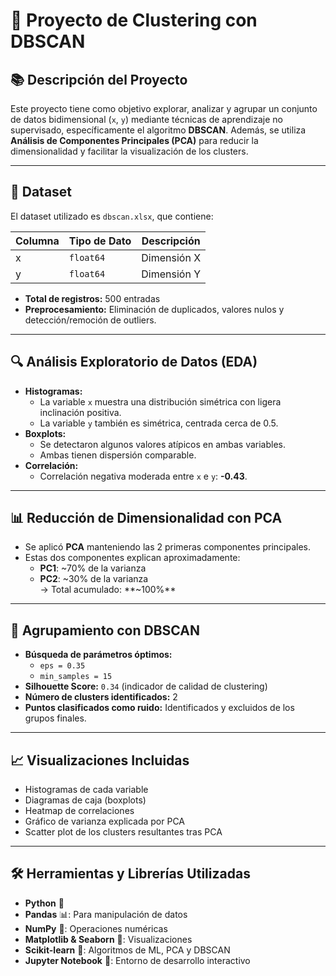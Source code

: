 # 🧠 Proyecto de Clustering con DBSCAN



## 📚 Descripción del Proyecto 

Este proyecto tiene como objetivo explorar, analizar y agrupar un conjunto de datos bidimensional (`x`, `y`) mediante técnicas de aprendizaje no supervisado, específicamente el algoritmo **DBSCAN**. Además, se utiliza **Análisis de Componentes Principales (PCA)** para reducir la dimensionalidad y facilitar la visualización de los clusters.

---

## 📁 Dataset

El dataset utilizado es `dbscan.xlsx`, que contiene:

| Columna | Tipo de Dato | Descripción           |
|--------|--------------|-----------------------|
| x      | `float64`    | Dimensión X            |
| y      | `float64`    | Dimensión Y            |

- **Total de registros:** 500 entradas
- **Preprocesamiento:** Eliminación de duplicados, valores nulos y detección/remoción de outliers.

---

## 🔍 Análisis Exploratorio de Datos (EDA)

- **Histogramas:**
  - La variable `x` muestra una distribución simétrica con ligera inclinación positiva.
  - La variable `y` también es simétrica, centrada cerca de 0.5.
- **Boxplots:**
  - Se detectaron algunos valores atípicos en ambas variables.
  - Ambas tienen dispersión comparable.
- **Correlación:**
  - Correlación negativa moderada entre `x` e `y`: **-0.43**.

---

## 📊 Reducción de Dimensionalidad con PCA

- Se aplicó **PCA** manteniendo las 2 primeras componentes principales.
- Estas dos componentes explican aproximadamente:
  - **PC1**: ~70% de la varianza
  - **PC2**: ~30% de la varianza  
  → Total acumulado: **~100%**

---

## 🧮 Agrupamiento con DBSCAN

- **Búsqueda de parámetros óptimos:**
  - `eps = 0.35`
  - `min_samples = 15`
- **Silhouette Score:** `0.34` (indicador de calidad de clustering)
- **Número de clusters identificados:** 2
- **Puntos clasificados como ruido:** Identificados y excluidos de los grupos finales.

---

## 📈 Visualizaciones Incluidas

- Histogramas de cada variable
- Diagramas de caja (boxplots)
- Heatmap de correlaciones
- Gráfico de varianza explicada por PCA
- Scatter plot de los clusters resultantes tras PCA

---

## 🛠️ Herramientas y Librerías Utilizadas

- **Python** 🐍
- **Pandas** 📊: Para manipulación de datos
- **NumPy** 🧮: Operaciones numéricas
- **Matplotlib & Seaborn** 🎨: Visualizaciones
- **Scikit-learn** 🤖: Algoritmos de ML, PCA y DBSCAN
- **Jupyter Notebook** 📘: Entorno de desarrollo interactivo

